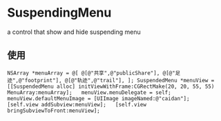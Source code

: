 # SuspendingMenu
a control that show and hide suspending menu

## 使用


` NSArray *menuArray = @[
                           @[@"共享",@"publicShare"],
                           @[@"足迹",@"footprint"],
                           @[@"轨迹",@"trail"],
                           ];
    SuspendedMenu *menuView = [[SuspendedMenu alloc] initViewWithFrame:CGRectMake(20, 20, 55, 55) MenuArray:menuArray];  
    menuView.menuDelegate = self;  
    menuView.defaultMenuImage = [UIImage imageNamed:@"caidan"];  
    [self.view addSubview:menuView];  
    [self.view bringSubviewToFront:menuView]; `
    
